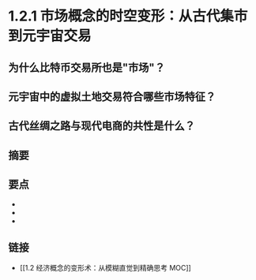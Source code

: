# 1.2.1 市场概念的时空变形：从古代集市到元宇宙交易

## 为什么比特币交易所也是"市场"？


## 元宇宙中的虚拟土地交易符合哪些市场特征？


## 古代丝绸之路与现代电商的共性是什么？


## 摘要


## 要点

- 
- 
- 

## 链接

- [[1.2 经济概念的变形术：从模糊直觉到精确思考 MOC]]
